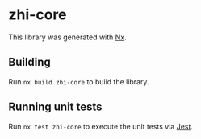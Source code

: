 # zhi-core

This library was generated with [Nx](https://nx.dev).

## Building

Run `nx build zhi-core` to build the library.

## Running unit tests

Run `nx test zhi-core` to execute the unit tests via [Jest](https://jestjs.io).
